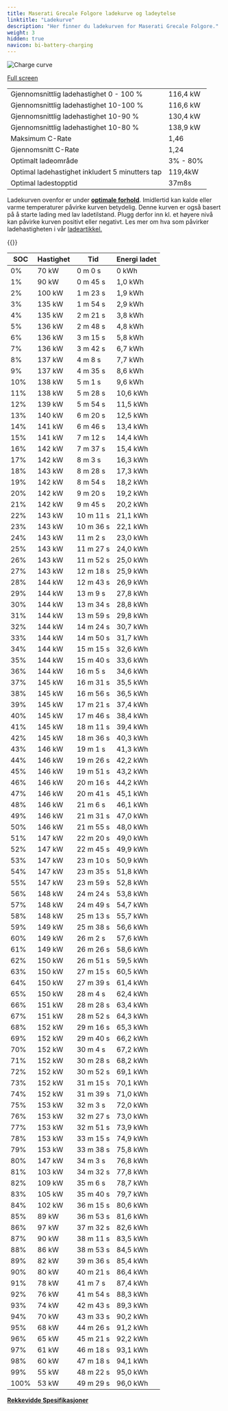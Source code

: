 ```yaml
---
title: Maserati Grecale Folgore ladekurve og ladeytelse
linktitle: "Ladekurve"
description: "Her finner du ladekurven for Maserati Grecale Folgore."
weight: 3
hidden: true
navicon: bi-battery-charging
---
```

<!-- markdownlint-disable MD033 -->
<img src="/images/models/maserati/grecale/grecale_folgore/chargingcurve.svg" alt="Charge curve" class="img-fluid">

[Full screen](/images/models/maserati/grecale/grecale_folgore/chargingcurve.svg)


<table class="table table-striped border">
<tbody>
<tr>
<td>Gjennomsnittlig ladehastighet 0 - 100 %</td><td>116,4 kW</td>
</tr>
<tr>
<td>Gjennomsnittlig ladehastighet 10-100 %</td><td>116,6 kW</td>
</tr>
<tr>
<td>Gjennomsnittlig ladehastighet 10-90 %</td><td>130,4 kW</td>
</tr>
<tr>
<td>Gjennomsnittlig ladehastighet 10-80 %</td><td>138,9 kW</td>
</tr>
<tr>
<td>Maksimum C-Rate</td><td>1,46</td>
</tr>
<tr>
<td>Gjennomsnitt C-Rate</td><td>1,24</td>
</tr>
<tr>
<td>Optimalt ladeområde</td><td>3% - 80%</td>
</tr>
<tr>
<td>Optimal ladehastighet inkludert 5 minutters tap</td><td>119,4kW</td>
</tr>
<tr>
<td>Optimal ladestopptid</td><td>37m8s</td>
</tr>
</tbody>
</table>


Ladekurven ovenfor er under **[optimale forhold](../../../../../technology/battery/charging/#temperatur)**. Imidlertid kan kalde eller varme temperaturer påvirke kurven betydelig. Denne kurven er også basert på å starte lading med lav ladetilstand. Plugg derfor inn kl. et høyere nivå kan påvirke kurven positivt eller negativt. Les mer om hva som påvirker ladehastigheten i vår [ladeartikkel.](../../../../../technology/battery/charging/)


{{<evkxdisplayaddarticle />}}
<table class="table table-striped border">
<thead>
<tr><th>SOC</th><th>Hastighet</th><th>Tid</th><th>Energi ladet</th></tr>
</thead>
<tbody>
<tr>
<td>0%</td><td>70 kW</td><td> 0 m 0 s </td><td>0 kWh </td>
</tr>
<tr>
<td>1%</td><td>90 kW</td><td> 0 m 45 s </td><td>1,0 kWh </td>
</tr>
<tr>
<td>2%</td><td>100 kW</td><td> 1 m 23 s </td><td>1,9 kWh </td>
</tr>
<tr>
<td>3%</td><td>135 kW</td><td> 1 m 54 s </td><td>2,9 kWh </td>
</tr>
<tr>
<td>4%</td><td>135 kW</td><td> 2 m 21 s </td><td>3,8 kWh </td>
</tr>
<tr>
<td>5%</td><td>136 kW</td><td> 2 m 48 s </td><td>4,8 kWh </td>
</tr>
<tr>
<td>6%</td><td>136 kW</td><td> 3 m 15 s </td><td>5,8 kWh </td>
</tr>
<tr>
<td>7%</td><td>136 kW</td><td> 3 m 42 s </td><td>6,7 kWh </td>
</tr>
<tr>
<td>8%</td><td>137 kW</td><td> 4 m 8 s </td><td>7,7 kWh </td>
</tr>
<tr>
<td>9%</td><td>137 kW</td><td> 4 m 35 s </td><td>8,6 kWh </td>
</tr>
<tr>
<td>10%</td><td>138 kW</td><td> 5 m 1 s </td><td>9,6 kWh </td>
</tr>
<tr>
<td>11%</td><td>138 kW</td><td> 5 m 28 s </td><td>10,6 kWh </td>
</tr>
<tr>
<td>12%</td><td>139 kW</td><td> 5 m 54 s </td><td>11,5 kWh </td>
</tr>
<tr>
<td>13%</td><td>140 kW</td><td> 6 m 20 s </td><td>12,5 kWh </td>
</tr>
<tr>
<td>14%</td><td>141 kW</td><td> 6 m 46 s </td><td>13,4 kWh </td>
</tr>
<tr>
<td>15%</td><td>141 kW</td><td> 7 m 12 s </td><td>14,4 kWh </td>
</tr>
<tr>
<td>16%</td><td>142 kW</td><td> 7 m 37 s </td><td>15,4 kWh </td>
</tr>
<tr>
<td>17%</td><td>142 kW</td><td> 8 m 3 s </td><td>16,3 kWh </td>
</tr>
<tr>
<td>18%</td><td>143 kW</td><td> 8 m 28 s </td><td>17,3 kWh </td>
</tr>
<tr>
<td>19%</td><td>142 kW</td><td> 8 m 54 s </td><td>18,2 kWh </td>
</tr>
<tr>
<td>20%</td><td>142 kW</td><td> 9 m 20 s </td><td>19,2 kWh </td>
</tr>
<tr>
<td>21%</td><td>142 kW</td><td> 9 m 45 s </td><td>20,2 kWh </td>
</tr>
<tr>
<td>22%</td><td>143 kW</td><td> 10 m 11 s </td><td>21,1 kWh </td>
</tr>
<tr>
<td>23%</td><td>143 kW</td><td> 10 m 36 s </td><td>22,1 kWh </td>
</tr>
<tr>
<td>24%</td><td>143 kW</td><td> 11 m 2 s </td><td>23,0 kWh </td>
</tr>
<tr>
<td>25%</td><td>143 kW</td><td> 11 m 27 s </td><td>24,0 kWh </td>
</tr>
<tr>
<td>26%</td><td>143 kW</td><td> 11 m 52 s </td><td>25,0 kWh </td>
</tr>
<tr>
<td>27%</td><td>143 kW</td><td> 12 m 18 s </td><td>25,9 kWh </td>
</tr>
<tr>
<td>28%</td><td>144 kW</td><td> 12 m 43 s </td><td>26,9 kWh </td>
</tr>
<tr>
<td>29%</td><td>144 kW</td><td> 13 m 9 s </td><td>27,8 kWh </td>
</tr>
<tr>
<td>30%</td><td>144 kW</td><td> 13 m 34 s </td><td>28,8 kWh </td>
</tr>
<tr>
<td>31%</td><td>144 kW</td><td> 13 m 59 s </td><td>29,8 kWh </td>
</tr>
<tr>
<td>32%</td><td>144 kW</td><td> 14 m 24 s </td><td>30,7 kWh </td>
</tr>
<tr>
<td>33%</td><td>144 kW</td><td> 14 m 50 s </td><td>31,7 kWh </td>
</tr>
<tr>
<td>34%</td><td>144 kW</td><td> 15 m 15 s </td><td>32,6 kWh </td>
</tr>
<tr>
<td>35%</td><td>144 kW</td><td> 15 m 40 s </td><td>33,6 kWh </td>
</tr>
<tr>
<td>36%</td><td>144 kW</td><td> 16 m 5 s </td><td>34,6 kWh </td>
</tr>
<tr>
<td>37%</td><td>145 kW</td><td> 16 m 31 s </td><td>35,5 kWh </td>
</tr>
<tr>
<td>38%</td><td>145 kW</td><td> 16 m 56 s </td><td>36,5 kWh </td>
</tr>
<tr>
<td>39%</td><td>145 kW</td><td> 17 m 21 s </td><td>37,4 kWh </td>
</tr>
<tr>
<td>40%</td><td>145 kW</td><td> 17 m 46 s </td><td>38,4 kWh </td>
</tr>
<tr>
<td>41%</td><td>145 kW</td><td> 18 m 11 s </td><td>39,4 kWh </td>
</tr>
<tr>
<td>42%</td><td>145 kW</td><td> 18 m 36 s </td><td>40,3 kWh </td>
</tr>
<tr>
<td>43%</td><td>146 kW</td><td> 19 m 1 s </td><td>41,3 kWh </td>
</tr>
<tr>
<td>44%</td><td>146 kW</td><td> 19 m 26 s </td><td>42,2 kWh </td>
</tr>
<tr>
<td>45%</td><td>146 kW</td><td> 19 m 51 s </td><td>43,2 kWh </td>
</tr>
<tr>
<td>46%</td><td>146 kW</td><td> 20 m 16 s </td><td>44,2 kWh </td>
</tr>
<tr>
<td>47%</td><td>146 kW</td><td> 20 m 41 s </td><td>45,1 kWh </td>
</tr>
<tr>
<td>48%</td><td>146 kW</td><td> 21 m 6 s </td><td>46,1 kWh </td>
</tr>
<tr>
<td>49%</td><td>146 kW</td><td> 21 m 31 s </td><td>47,0 kWh </td>
</tr>
<tr>
<td>50%</td><td>146 kW</td><td> 21 m 55 s </td><td>48,0 kWh </td>
</tr>
<tr>
<td>51%</td><td>147 kW</td><td> 22 m 20 s </td><td>49,0 kWh </td>
</tr>
<tr>
<td>52%</td><td>147 kW</td><td> 22 m 45 s </td><td>49,9 kWh </td>
</tr>
<tr>
<td>53%</td><td>147 kW</td><td> 23 m 10 s </td><td>50,9 kWh </td>
</tr>
<tr>
<td>54%</td><td>147 kW</td><td> 23 m 35 s </td><td>51,8 kWh </td>
</tr>
<tr>
<td>55%</td><td>147 kW</td><td> 23 m 59 s </td><td>52,8 kWh </td>
</tr>
<tr>
<td>56%</td><td>148 kW</td><td> 24 m 24 s </td><td>53,8 kWh </td>
</tr>
<tr>
<td>57%</td><td>148 kW</td><td> 24 m 49 s </td><td>54,7 kWh </td>
</tr>
<tr>
<td>58%</td><td>148 kW</td><td> 25 m 13 s </td><td>55,7 kWh </td>
</tr>
<tr>
<td>59%</td><td>149 kW</td><td> 25 m 38 s </td><td>56,6 kWh </td>
</tr>
<tr>
<td>60%</td><td>149 kW</td><td> 26 m 2 s </td><td>57,6 kWh </td>
</tr>
<tr>
<td>61%</td><td>149 kW</td><td> 26 m 26 s </td><td>58,6 kWh </td>
</tr>
<tr>
<td>62%</td><td>150 kW</td><td> 26 m 51 s </td><td>59,5 kWh </td>
</tr>
<tr>
<td>63%</td><td>150 kW</td><td> 27 m 15 s </td><td>60,5 kWh </td>
</tr>
<tr>
<td>64%</td><td>150 kW</td><td> 27 m 39 s </td><td>61,4 kWh </td>
</tr>
<tr>
<td>65%</td><td>150 kW</td><td> 28 m 4 s </td><td>62,4 kWh </td>
</tr>
<tr>
<td>66%</td><td>151 kW</td><td> 28 m 28 s </td><td>63,4 kWh </td>
</tr>
<tr>
<td>67%</td><td>151 kW</td><td> 28 m 52 s </td><td>64,3 kWh </td>
</tr>
<tr>
<td>68%</td><td>152 kW</td><td> 29 m 16 s </td><td>65,3 kWh </td>
</tr>
<tr>
<td>69%</td><td>152 kW</td><td> 29 m 40 s </td><td>66,2 kWh </td>
</tr>
<tr>
<td>70%</td><td>152 kW</td><td> 30 m 4 s </td><td>67,2 kWh </td>
</tr>
<tr>
<td>71%</td><td>152 kW</td><td> 30 m 28 s </td><td>68,2 kWh </td>
</tr>
<tr>
<td>72%</td><td>152 kW</td><td> 30 m 52 s </td><td>69,1 kWh </td>
</tr>
<tr>
<td>73%</td><td>152 kW</td><td> 31 m 15 s </td><td>70,1 kWh </td>
</tr>
<tr>
<td>74%</td><td>152 kW</td><td> 31 m 39 s </td><td>71,0 kWh </td>
</tr>
<tr>
<td>75%</td><td>153 kW</td><td> 32 m 3 s </td><td>72,0 kWh </td>
</tr>
<tr>
<td>76%</td><td>153 kW</td><td> 32 m 27 s </td><td>73,0 kWh </td>
</tr>
<tr>
<td>77%</td><td>153 kW</td><td> 32 m 51 s </td><td>73,9 kWh </td>
</tr>
<tr>
<td>78%</td><td>153 kW</td><td> 33 m 15 s </td><td>74,9 kWh </td>
</tr>
<tr>
<td>79%</td><td>153 kW</td><td> 33 m 38 s </td><td>75,8 kWh </td>
</tr>
<tr>
<td>80%</td><td>147 kW</td><td> 34 m 3 s </td><td>76,8 kWh </td>
</tr>
<tr>
<td>81%</td><td>103 kW</td><td> 34 m 32 s </td><td>77,8 kWh </td>
</tr>
<tr>
<td>82%</td><td>109 kW</td><td> 35 m 6 s </td><td>78,7 kWh </td>
</tr>
<tr>
<td>83%</td><td>105 kW</td><td> 35 m 40 s </td><td>79,7 kWh </td>
</tr>
<tr>
<td>84%</td><td>102 kW</td><td> 36 m 15 s </td><td>80,6 kWh </td>
</tr>
<tr>
<td>85%</td><td>89 kW</td><td> 36 m 53 s </td><td>81,6 kWh </td>
</tr>
<tr>
<td>86%</td><td>97 kW</td><td> 37 m 32 s </td><td>82,6 kWh </td>
</tr>
<tr>
<td>87%</td><td>90 kW</td><td> 38 m 11 s </td><td>83,5 kWh </td>
</tr>
<tr>
<td>88%</td><td>86 kW</td><td> 38 m 53 s </td><td>84,5 kWh </td>
</tr>
<tr>
<td>89%</td><td>82 kW</td><td> 39 m 36 s </td><td>85,4 kWh </td>
</tr>
<tr>
<td>90%</td><td>80 kW</td><td> 40 m 21 s </td><td>86,4 kWh </td>
</tr>
<tr>
<td>91%</td><td>78 kW</td><td> 41 m 7 s </td><td>87,4 kWh </td>
</tr>
<tr>
<td>92%</td><td>76 kW</td><td> 41 m 54 s </td><td>88,3 kWh </td>
</tr>
<tr>
<td>93%</td><td>74 kW</td><td> 42 m 43 s </td><td>89,3 kWh </td>
</tr>
<tr>
<td>94%</td><td>70 kW</td><td> 43 m 33 s </td><td>90,2 kWh </td>
</tr>
<tr>
<td>95%</td><td>68 kW</td><td> 44 m 26 s </td><td>91,2 kWh </td>
</tr>
<tr>
<td>96%</td><td>65 kW</td><td> 45 m 21 s </td><td>92,2 kWh </td>
</tr>
<tr>
<td>97%</td><td>61 kW</td><td> 46 m 18 s </td><td>93,1 kWh </td>
</tr>
<tr>
<td>98%</td><td>60 kW</td><td> 47 m 18 s </td><td>94,1 kWh </td>
</tr>
<tr>
<td>99%</td><td>55 kW</td><td> 48 m 22 s </td><td>95,0 kWh </td>
</tr>
<tr>
<td>100%</td><td>53 kW</td><td> 49 m 29 s </td><td>96,0 kWh </td>
</tr>
</tbody>
</table>

<div class="mt-3 mb-3">
<a href="../rangeandconsumption/" class="text-decoration-none text-black">
<strong><i class="bi-arrow-left"></i> Rekkevidde </strong>
</a>
<a href="../specifications/" class="text-decoration-none text-black float-end">
<strong>Spesifikasjoner <i class="bi-arrow-right"></i></strong>
</a>
</div>

